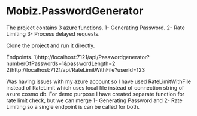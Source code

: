 # Mobiz.PasswordGenerator

The project contains 3 azure functions.
1- Generating Password.
2- Rate Limiting
3- Process delayed requests.

Clone the project and run it directly.

Endpoints.
1)http://localhost:7121/api/Passwordgenerator?numberOfPasswords=1&passwordLength=2
2)http://localhost:7121/api/RateLimitWithFile?userId=123

Was having issues with my azure account so I have used RateLimitWithFile instead of RateLimit which uses local file instead of connection string of azure cosmo db.
For demo purpose I have created separate function for rate limit check, but we can merge 1- Generating Password and 2- Rate Limiting so a single endpoint is can be called for both.
